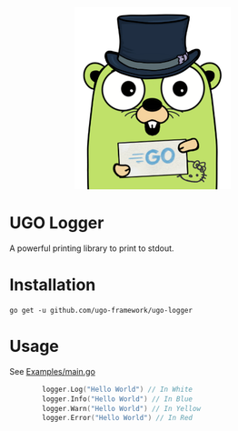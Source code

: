 <div align="center">
    <img height="320" src="./assets/ugo-logger.png" />
</div>

# UGO Logger

A powerful printing library to print to stdout.

# Installation

```shell
go get -u github.com/ugo-framework/ugo-logger
```

# Usage
See [Examples/main.go](./examples/main.go)
```go
        logger.Log("Hello World") // In White
    	logger.Info("Hello World") // In Blue
    	logger.Warn("Hello World") // In Yellow
    	logger.Error("Hello World") // In Red
```
